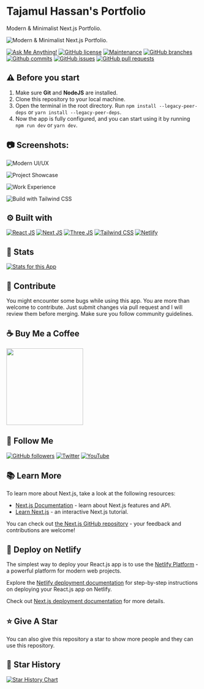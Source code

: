 # Tajamul Hassan's Portfolio

Modern & Minimalist Next.js Portfolio.

![Modern & Minimalist Next.js Portfolio.](/.github/images/img_main.png "Modern & Minimalist Next.js Portfolio.")

[![Ask Me Anything!](https://img.shields.io/badge/Ask%20me-anything-1abc9c.svg)](https://github.com/Tajamul-Hassan112 "Ask Me Anything!")
[![GitHub license](https://img.shields.io/github/license/Tajamul-Hassan112/new-portfolio)](https://github.com/Tajamul-Hassan112/new-portfolio/blob/main/LICENSE "GitHub license")
[![Maintenance](https://img.shields.io/badge/Maintained%3F-yes-green.svg)](https://github.com/Tajamul-Hassan112/new-portfolio/commits/main "Maintenance")
[![GitHub branches](https://badgen.net/github/branches/Tajamul-Hassan112/new-portfolio)](https://github.com/Tajamul-Hassan112/new-portfolio/branches "GitHub branches")
[![Github commits](https://badgen.net/github/commits/Tajamul-Hassan112/new-portfolio/main)](https://github.com/Tajamul-Hassan112/new-portfolio/commits "Github commits")
[![GitHub issues](https://img.shields.io/github/issues/Tajamul-Hassan112/new-portfolio)](https://github.com/Tajamul-Hassan112/new-portfolio/issues "GitHub issues")
[![GitHub pull requests](https://img.shields.io/github/issues-pr/Tajamul-Hassan112/new-portfolio)](https://github.com/Tajamul-Hassan112/new-portfolio/pulls "GitHub pull requests")

## ⚠️ Before you start

1. Make sure **Git** and **NodeJS** are installed.
2. Clone this repository to your local machine.
3. Open the terminal in the root directory. Run `npm install --legacy-peer-deps` or `yarn install --legacy-peer-deps`.
4. Now the app is fully configured, and you can start using it by running `npm run dev` or `yarn dev`.

## :camera: Screenshots:

![Modern UI/UX](/.github/images/img1.png "Modern UI/UX")

![Project Showcase](/.github/images/img2.png "Project Showcase")

![Work Experience](/.github/images/img3.png "Work Experience")

![Build with Tailwind CSS](/.github/images/img4.png "Build with Tailwind CSS")

## :gear: Built with

[![React JS](https://skillicons.dev/icons?i=react "React JS")](https://react.dev/ "React JS") [![Next JS](https://skillicons.dev/icons?i=next "Next JS")](https://nextjs.org/ "Next JS") [![Three JS](https://skillicons.dev/icons?i=threejs "Three JS")](https://threejs.org/ "Three JS") [![Tailwind CSS](https://skillicons.dev/icons?i=tailwind "Tailwind CSS")](https://tailwindcss.com/ "Tailwind CSS") [![Netlify](https://skillicons.dev/icons?i=netlify "Netlify")](https://netlify.app/ "Netlify")

## :wrench: Stats

[![Stats for this App](/.github/images/stats.svg "Stats for this App")](https://pagespeed.web.dev/analysis?url=https://portfolionext-js.netlify.app/ "Stats for this App")

## :raised_hands: Contribute

You might encounter some bugs while using this app. You are more than welcome to contribute. Just submit changes via pull request and I will review them before merging. Make sure you follow community guidelines.

## :coffee: Buy Me a Coffee

[<img src="https://img.shields.io/badge/Buy_Me_A_Coffee-FFDD00?style=for-the-badge&logo=buy-me-a-coffee&logoColor=black" width="200" />](https://www.buymeacoffee.com/TajamulHassan112 "Buy me a Coffee")

## :rocket: Follow Me

[![GitHub followers](https://img.shields.io/github/followers/Tajamul-Hassan112?style=social&label=Follow&maxAge=2592000)](https://github.com/Tajamul-Hassan112 "Follow Me")
[![Twitter](https://img.shields.io/twitter/url?style=social&url=https%3A%2F%2Ftwitter.com%2FTechnicalTajamul)](https://twitter.com/intent/tweet?text=Wow:&url=https://github.com/Tajamul-Hassan112/new-portfolio "Tweet")
[![YouTube](https://img.shields.io/badge/YouTube-FF0000?style=for-the-badge&logo=youtube&logoColor=white)](https://www.youtube.com/@TajamulHassan112 "Subscribe my Channel")

## :books: Learn More

To learn more about Next.js, take a look at the following resources:

- [Next.js Documentation](https://nextjs.org/docs) - learn about Next.js features and API.
- [Learn Next.js](https://nextjs.org/learn) - an interactive Next.js tutorial.

You can check out [the Next.js GitHub repository](https://github.com/vercel/next.js/) - your feedback and contributions are welcome!

## :page_with_curl: Deploy on Netlify

The simplest way to deploy your React.js app is to use the [Netlify Platform](https://app.netlify.com/start) - a powerful platform for modern web projects.

Explore the [Netlify deployment documentation](https://docs.netlify.com/site-deploys/create-deploys) for step-by-step instructions on deploying your React.js app on Netlify.

Check out [Next.js deployment documentation](https://nextjs.org/docs/deployment) for more details.

## :star: Give A Star

You can also give this repository a star to show more people and they can use this repository.

## :star2: Star History

<a href="https://star-history.com/#Tajamul-Hassan112/new-portfolio&Timeline">
  <picture>
    <source media="(prefers-color-scheme: dark)" srcset="https://api.star-history.com/svg?repos=Tajamul-Hassan112/new-portfolio&type=Timeline&theme=dark" />
    <source media="(prefers-color-scheme: light)" srcset="https://api.star-history.com/svg?repos=Tajamul-Hassan112/new-portfolio&type=Timeline" />
    <img alt="Star History Chart" src="https://api.star-history.com/svg?repos=Tajamul-Hassan112/new-portfolio&type=Timeline" />
  </picture>
</a>
